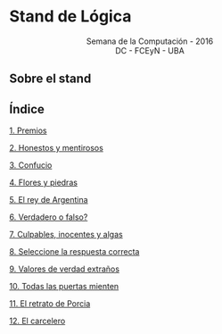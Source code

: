 Stand de Lógica
==============

<center>Semana de la Computación - 2016</center>

<center>DC - FCEyN - UBA</center>

Sobre el stand
-------------------------


Índice
----------------

[1. Premios](#n1)

[2. Honestos y mentirosos](#n2)

[3. Confucio](#n3)

[4. Flores y piedras](#n4)

[5. El rey de Argentina](#n5)

[6. Verdadero o falso?](#n6)

[7. Culpables, inocentes y algas](#n7)

[8. Seleccione la respuesta correcta](#n8)

[9. Valores de verdad extraños](#n9)

[10. Todas las puertas mienten](#n10)

[11. El retrato de Porcia](#n11)

[12. El carcelero](#n12)

